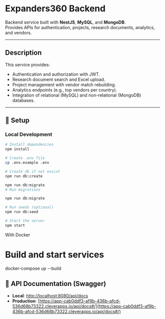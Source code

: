 # Expanders360 Backend

Backend service built with **NestJS**, **MySQL**, and **MongoDB**.  
Provides APIs for authentication, projects, research documents, analytics, and vendors.

---

## Description

This service provides:

- Authentication and authorization with JWT.
- Research document search and Excel upload.
- Project management with vendor match rebuilding.
- Analytics endpoints (e.g., top vendors per country).
- Integration of relational (MySQL) and non-relational (MongoDB) databases.

---

## 🚀 Setup

### Local Development

```bash
# Install dependencies
npm install

# Create .env file
cp .env.example .env

# Create db if not exsist
npm run db:create

npm run db:migrate
# Run migrations

npm run db:migrate

# Run seeds (optional)
npm run db:seed

# Start the server
npm start
```

With Docker

# Build and start services

docker-compose up --build

## 📖 API Documentation (Swagger)

- **Local**: [http://localhost:8080/api/docs](http://localhost:port/api/docs)
- **Production**: [https://app-cab0ddf3-af9b-436b-afcd-536d68b73322.cleverapps.io/api/docs#/](https://app-cab0ddf3-af9b-436b-afcd-536d68b73322.cleverapps.io/api/docs#/)
